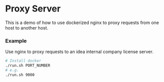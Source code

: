 Proxy Server
============

This is a demo of how to use dockerized nginx to proxy requests from one host to another host.

### Example
Use nginx to proxy requests to an idea internal company license server.

```bash
# Install docker
./run.sh PORT_NUMBER
# e.g.
./run.sh 9000
```
